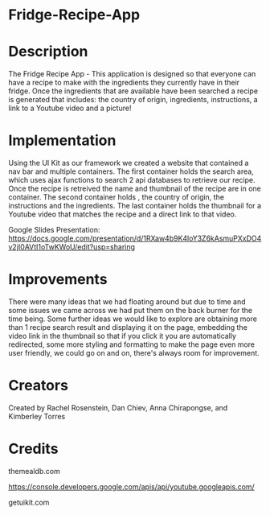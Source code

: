 # Fridge-Recipe-App

# Description
The Fridge Recipe App - This application is designed so that everyone can have a recipe to make with the ingredients they currently have in their fridge. Once the ingredients that are available have been searched a recipe is generated that includes: the country of origin, ingredients, instructions, a link to a Youtube video and a picture!

# Implementation
Using the UI Kit as our framework we created a website that contained a nav bar and multiple containers. The first container holds the search area, which uses ajax functions to search 2 api databases to retrieve our recipe. Once the recipe is retreived the name and thumbnail of the recipe are in one container. The second container holds , the country of origin, the instructions and the ingredients. The last container holds the thumbnail for a Youtube video that matches the recipe and a direct link to that video. 

Google Slides Presentation:
https://docs.google.com/presentation/d/1RXaw4b9K4loY3Z6kAsmuPXxDO4v2jI0AVtI1oTwKWoU/edit?usp=sharing

# Improvements
There were many ideas that we had floating around but due to time and some issues we came across we had put them on the back burner for the time being. Some further ideas we would like to explore are obtaining more than 1 recipe search result and displaying it on the page, embedding the video link in the thumbnail so that if you click it you are automatically redirected, some more styling and formatting to make the page even more user friendly, we could go on and on, there's always room for improvement.

# Creators
Created by Rachel Rosenstein, Dan Chiev, Anna Chirapongse, and Kimberley Torres

# Credits 
themealdb.com

https://console.developers.google.com/apis/api/youtube.googleapis.com/

getuikit.com

